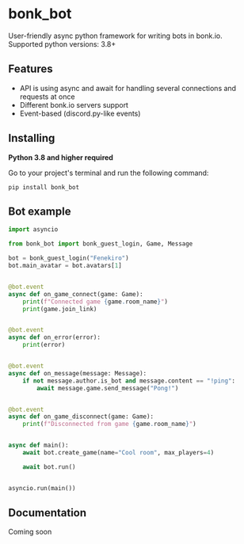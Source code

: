 # bonk_bot
User-friendly async python framework for writing bots in bonk.io.
Supported python versions: 3.8+
## Features
- API is using async and await for handling several connections and requests at once
- Different bonk.io servers support
- Event-based (discord.py-like events)
## Installing
**Python 3.8 and higher required**

Go to your project's terminal and run the following command:
```
pip install bonk_bot
```
## Bot example

```py
import asyncio

from bonk_bot import bonk_guest_login, Game, Message

bot = bonk_guest_login("Fenekiro")
bot.main_avatar = bot.avatars[1]


@bot.event
async def on_game_connect(game: Game):
    print(f"Connected game {game.room_name}")
    print(game.join_link)


@bot.event
async def on_error(error):
    print(error)


@bot.event
async def on_message(message: Message):
    if not message.author.is_bot and message.content == "!ping":
        await message.game.send_message("Pong!")


@bot.event
async def on_game_disconnect(game: Game):
    print(f"Disconnected from game {game.room_name}")


async def main():
    await bot.create_game(name="Cool room", max_players=4)

    await bot.run()


asyncio.run(main())
```
## Documentation
Coming soon
